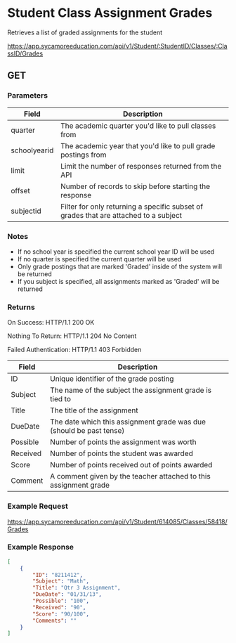 # Student Class Assignment Grades

Retrieves a list of graded assignments for the student

https://app.sycamoreeducation.com/api/v1/Student/:StudentID/Classes/:ClassID/Grades

## GET

### Parameters

| Field | Description |
|-------|-------------|
| quarter  |	The academic quarter you'd like to pull classes from |
| schoolyearid  | The academic year that you'd like to pull grade postings from |
| limit | Limit the number of responses returned from the API |
| offset | Number of records to skip before starting the response |
| subjectid |	Filter for only returning a specific subset of grades that are attached to a subject |

### Notes
- If no school year is specified the current school year ID will be used
- If no quarter is specified the current quarter will be used
- Only grade postings that are marked 'Graded' inside of the system will be returned
- If you subject is specified, all assignments marked as 'Graded' will be returned

### Returns

On Success: HTTP/1.1 200 OK

Nothing To Return: HTTP/1.1 204 No Content

Failed Authentication:  HTTP/1.1 403 Forbidden

| Field      | Description |
|------------|-------------|
| ID  | 	Unique identifier of the grade posting |
| Subject  | 	The name of the subject the assignment grade is tied to |
| Title  | 	The title of the assignment |
| DueDate  | 	The date which this assignment grade was due (should be past tense) |
| Possible  | 	Number of points the assignment was worth |
| Received  | 	Number of points the student was awarded |
| Score  | 	Number of points received out of points awarded |
| Comment  | 	A comment given by the teacher attached to this assignment grade |

### Example Request

https://app.sycamoreeducation.com/api/v1/Student/614085/Classes/58418/Grades

### Example Response
```json
[
    {
        "ID": "8211412",
        "Subject": "Math",
        "Title": "Qtr 3 Assignment",
        "DueDate": "01/31/13",
        "Possible": "100",
        "Received": "90",
        "Score": "90/100",
        "Comments": ""
    }
]
```